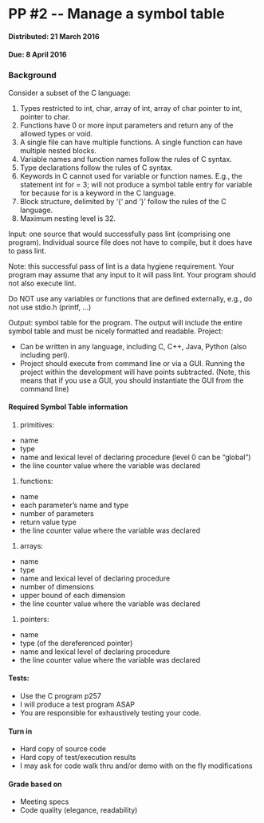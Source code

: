 # PP #2 -- Manage a symbol table
#### Distributed: 21 March 2016
#### Due: 8 April 2016

### Background

Consider a subset of the C language:
1. Types restricted to
int, char,
array of int, array of char
pointer to int, pointer to char.
1. Functions have 0 or more input parameters and return any of the allowed
types or void.
1. A single file can have multiple functions.  A single function can have multiple
nested blocks.
1. Variable names and function names follow the rules of C syntax.
1. Type declarations follow the rules of C syntax.
1. Keywords in C cannot used for variable or function names.
E.g., the statement
int for = 3;
will not produce a symbol table entry for variable for because for is a keyword in the C language.
1. Block structure, delimited by ‘{‘ and ‘}’ follow the rules of the C language.
1. Maximum nesting level is 32.

Input:  one source that would successfully pass lint (comprising one program).
Individual source file does not have to compile, but it does have to pass lint.

Note: this successful pass of lint is a data hygiene requirement. Your program may
assume that any input to it will pass lint. Your program should not also execute lint.

Do NOT use any variables or functions that are defined externally, e.g., do not use
stdio.h (printf, …)

Output: symbol table for the program.  The output will include the entire symbol
table and must be nicely formatted and readable.
Project:
- Can be written in any language, including C, C++, Java, Python (also
including perl).
- Project should execute from command line or via a GUI.  Running the
project within the development will have points subtracted. (Note, this means that if
you use a GUI, you should instantiate the GUI from the command line)

#### Required Symbol Table information
1. primitives:  
  - name  
  - type  
  - name and lexical level of declaring procedure (level 0 can be “global”)  
  - the line counter value where the variable was declared
1. functions:  
  - name  
  - each parameter’s name and type  
  - number of parameters  
  - return value type  
  - the line counter value where the variable was declared
1. arrays:  
  - name  
  - type  
  - name and lexical level of declaring procedure  
  - number of dimensions  
  - upper bound of each dimension  
  - the line counter value where the variable was declared  
1. pointers:  
  - name  
  - type (of the dereferenced pointer)  
  - name and lexical level of declaring procedure  
  - the line counter value where the variable was declared  

#### Tests:
- Use the C program p257
- I will produce a test program ASAP
- You are responsible for exhaustively testing your code.

#### Turn in
- Hard copy of source code
- Hard copy of test/execution results
- I may ask for code walk thru and/or demo with on the fly modifications

#### Grade based on
- Meeting specs
- Code quality (elegance, readability)
